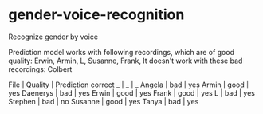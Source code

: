 # gender-voice-recognition
Recognize gender by voice

Prediction model works with following recordings, which are of good quality: Erwin, Armin, L, Susanne, Frank, 
It doesn't work with these bad recordings: Colbert 

File | Quality | Prediction correct
_ | _ | _
Angela | bad | yes
Armin | good | yes
Daenerys | bad | yes
Erwin | good | yes
Frank | good | yes
L | bad | yes
Stephen | bad | no
Susanne | good | yes
Tanya | bad | yes